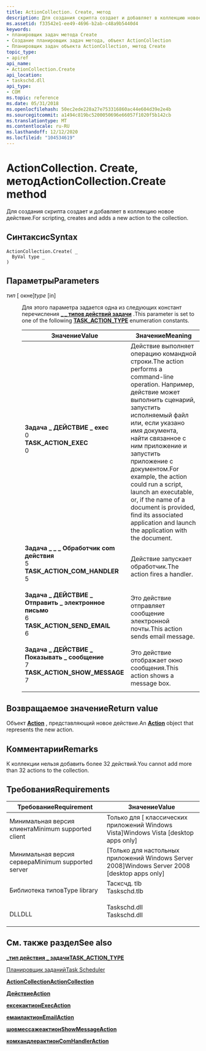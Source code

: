```yaml
---
title: ActionCollection. Create, метод
description: Для создания скрипта создает и добавляет в коллекцию новое действие.
ms.assetid: f33542e1-ee49-4696-b2ab-c48a9b5440d4
keywords:
- планировщик задач метода Create
- Создание планировщик задач метода, объект ActionCollection
- Планировщик задач объекта ActionCollection, метод Create
topic_type:
- apiref
api_name:
- ActionCollection.Create
api_location:
- taskschd.dll
api_type:
- COM
ms.topic: reference
ms.date: 05/31/2018
ms.openlocfilehash: 50ec2ede228a27e753316860ac44e604d39e2e4b
ms.sourcegitcommit: a1494c819bc5200050696e66057f1020f5b142cb
ms.translationtype: MT
ms.contentlocale: ru-RU
ms.lasthandoff: 12/12/2020
ms.locfileid: "104534619"
---
```

# <a name="actioncollectioncreate-method"></a><span data-ttu-id="83865-106">ActionCollection. Create, метод</span><span class="sxs-lookup"><span data-stu-id="83865-106">ActionCollection.Create method</span></span>

<span data-ttu-id="83865-107">Для создания скрипта создает и добавляет в коллекцию новое действие.</span><span class="sxs-lookup"><span data-stu-id="83865-107">For scripting, creates and adds a new action to the collection.</span></span>

## <a name="syntax"></a><span data-ttu-id="83865-108">Синтаксис</span><span class="sxs-lookup"><span data-stu-id="83865-108">Syntax</span></span>


```VB
ActionCollection.Create( _
  ByVal type _
)
```



## <a name="parameters"></a><span data-ttu-id="83865-109">Параметры</span><span class="sxs-lookup"><span data-stu-id="83865-109">Parameters</span></span>

<dl> <dt>

<span data-ttu-id="83865-110">*тип* \[ окне\]</span><span class="sxs-lookup"><span data-stu-id="83865-110">*type* \[in\]</span></span>
</dt> <dd>

<span data-ttu-id="83865-111">Для этого параметра задается одна из следующих констант перечисления [**\_ \_ типов действий задачи**](/windows/desktop/api/taskschd/ne-taskschd-task_action_type) .</span><span class="sxs-lookup"><span data-stu-id="83865-111">This parameter is set to one of the following [**TASK\_ACTION\_TYPE**](/windows/desktop/api/taskschd/ne-taskschd-task_action_type) enumeration constants.</span></span>



| <span data-ttu-id="83865-112">Значение</span><span class="sxs-lookup"><span data-stu-id="83865-112">Value</span></span>                                                                                                                                                                                                                                                   | <span data-ttu-id="83865-113">Значение</span><span class="sxs-lookup"><span data-stu-id="83865-113">Meaning</span></span>                                                                                                                                                                                                                                             |
|---------------------------------------------------------------------------------------------------------------------------------------------------------------------------------------------------------------------------------------------------------|-----------------------------------------------------------------------------------------------------------------------------------------------------------------------------------------------------------------------------------------------------|
| <span id="TASK_ACTION_EXEC"></span><span id="task_action_exec"></span><dl> <span data-ttu-id="83865-114"><dt>**Задача \_ ДЕЙСТВИЕ \_ exec**</dt> <dt>0</dt></span><span class="sxs-lookup"><span data-stu-id="83865-114"><dt>**TASK\_ACTION\_EXEC**</dt> <dt>0</dt></span></span> </dl>                          | <span data-ttu-id="83865-115">Действие выполняет операцию командной строки.</span><span class="sxs-lookup"><span data-stu-id="83865-115">The action performs a command-line operation.</span></span> <span data-ttu-id="83865-116">Например, действие может выполнить сценарий, запустить исполняемый файл или, если указано имя документа, найти связанное с ним приложение и запустить приложение с документом.</span><span class="sxs-lookup"><span data-stu-id="83865-116">For example, the action could run a script, launch an executable, or, if the name of a document is provided, find its associated application and launch the application with the document.</span></span><br/> |
| <span id="TASK_ACTION_COM_HANDLER"></span><span id="task_action_com_handler"></span><dl> <span data-ttu-id="83865-117"><dt>**Задача \_ \_ \_ Обработчик com действия**</dt> <dt>5</dt></span><span class="sxs-lookup"><span data-stu-id="83865-117"><dt>**TASK\_ACTION\_COM\_HANDLER**</dt> <dt>5</dt></span></span> </dl>    | <span data-ttu-id="83865-118">Действие запускает обработчик.</span><span class="sxs-lookup"><span data-stu-id="83865-118">The action fires a handler.</span></span><br/>                                                                                                                                                                                                              |
| <span id="TASK_ACTION_SEND_EMAIL"></span><span id="task_action_send_email"></span><dl> <span data-ttu-id="83865-119"><dt>**Задача \_ ДЕЙСТВИЕ \_ Отправить \_ электронное письмо**</dt> <dt>6</dt></span><span class="sxs-lookup"><span data-stu-id="83865-119"><dt>**TASK\_ACTION\_SEND\_EMAIL**</dt> <dt>6</dt></span></span> </dl>       | <span data-ttu-id="83865-120">Это действие отправляет сообщение электронной почты.</span><span class="sxs-lookup"><span data-stu-id="83865-120">This action sends email message.</span></span><br/>                                                                                                                                                                                                         |
| <span id="TASK_ACTION_SHOW_MESSAGE"></span><span id="task_action_show_message"></span><dl> <span data-ttu-id="83865-121"><dt>**Задача \_ ДЕЙСТВИЕ \_ Показывать \_ сообщение**</dt> <dt>7</dt></span><span class="sxs-lookup"><span data-stu-id="83865-121"><dt>**TASK\_ACTION\_SHOW\_MESSAGE**</dt> <dt>7</dt></span></span> </dl> | <span data-ttu-id="83865-122">Это действие отображает окно сообщения.</span><span class="sxs-lookup"><span data-stu-id="83865-122">This action shows a message box.</span></span><br/>                                                                                                                                                                                                         |



 

</dd> </dl>

## <a name="return-value"></a><span data-ttu-id="83865-123">Возвращаемое значение</span><span class="sxs-lookup"><span data-stu-id="83865-123">Return value</span></span>

<span data-ttu-id="83865-124">Объект [**Action**](action.md) , представляющий новое действие.</span><span class="sxs-lookup"><span data-stu-id="83865-124">An [**Action**](action.md) object that represents the new action.</span></span>

## <a name="remarks"></a><span data-ttu-id="83865-125">Комментарии</span><span class="sxs-lookup"><span data-stu-id="83865-125">Remarks</span></span>

<span data-ttu-id="83865-126">К коллекции нельзя добавить более 32 действий.</span><span class="sxs-lookup"><span data-stu-id="83865-126">You cannot add more than 32 actions to the collection.</span></span>

## <a name="requirements"></a><span data-ttu-id="83865-127">Требования</span><span class="sxs-lookup"><span data-stu-id="83865-127">Requirements</span></span>



| <span data-ttu-id="83865-128">Требование</span><span class="sxs-lookup"><span data-stu-id="83865-128">Requirement</span></span> | <span data-ttu-id="83865-129">Значение</span><span class="sxs-lookup"><span data-stu-id="83865-129">Value</span></span> |
|-------------------------------------|-----------------------------------------------------------------------------------------|
| <span data-ttu-id="83865-130">Минимальная версия клиента</span><span class="sxs-lookup"><span data-stu-id="83865-130">Minimum supported client</span></span><br/> | <span data-ttu-id="83865-131">Только для \[ классических приложений Windows Vista\]</span><span class="sxs-lookup"><span data-stu-id="83865-131">Windows Vista \[desktop apps only\]</span></span><br/>                                          |
| <span data-ttu-id="83865-132">Минимальная версия сервера</span><span class="sxs-lookup"><span data-stu-id="83865-132">Minimum supported server</span></span><br/> | <span data-ttu-id="83865-133">\[Только для настольных приложений Windows Server 2008\]</span><span class="sxs-lookup"><span data-stu-id="83865-133">Windows Server 2008 \[desktop apps only\]</span></span><br/>                                    |
| <span data-ttu-id="83865-134">Библиотека типов</span><span class="sxs-lookup"><span data-stu-id="83865-134">Type library</span></span><br/>             | <dl> <span data-ttu-id="83865-135"><dt>Тасксчд. tlb</dt></span><span class="sxs-lookup"><span data-stu-id="83865-135"><dt>Taskschd.tlb</dt></span></span> </dl> |
| <span data-ttu-id="83865-136">DLL</span><span class="sxs-lookup"><span data-stu-id="83865-136">DLL</span></span><br/>                      | <dl> <span data-ttu-id="83865-137"><dt>Taskschd.dll</dt></span><span class="sxs-lookup"><span data-stu-id="83865-137"><dt>Taskschd.dll</dt></span></span> </dl> |



## <a name="see-also"></a><span data-ttu-id="83865-138">См. также раздел</span><span class="sxs-lookup"><span data-stu-id="83865-138">See also</span></span>

<dl> <dt>

[<span data-ttu-id="83865-139">**\_тип действия \_ задачи**</span><span class="sxs-lookup"><span data-stu-id="83865-139">**TASK\_ACTION\_TYPE**</span></span>](/windows/desktop/api/taskschd/ne-taskschd-task_action_type)
</dt> <dt>

[<span data-ttu-id="83865-140">Планировщик заданий</span><span class="sxs-lookup"><span data-stu-id="83865-140">Task Scheduler</span></span>](task-scheduler-start-page.md)
</dt> <dt>

[<span data-ttu-id="83865-141">**ActionCollection**</span><span class="sxs-lookup"><span data-stu-id="83865-141">**ActionCollection**</span></span>](actioncollection.md)
</dt> <dt>

[<span data-ttu-id="83865-142">**Действие**</span><span class="sxs-lookup"><span data-stu-id="83865-142">**Action**</span></span>](action.md)
</dt> <dt>

[<span data-ttu-id="83865-143">**ексекактион**</span><span class="sxs-lookup"><span data-stu-id="83865-143">**ExecAction**</span></span>](execaction.md)
</dt> <dt>

[<span data-ttu-id="83865-144">**емаилактион**</span><span class="sxs-lookup"><span data-stu-id="83865-144">**EmailAction**</span></span>](emailaction.md)
</dt> <dt>

[<span data-ttu-id="83865-145">**шовмессажеактион**</span><span class="sxs-lookup"><span data-stu-id="83865-145">**ShowMessageAction**</span></span>](showmessageaction.md)
</dt> <dt>

[<span data-ttu-id="83865-146">**комхандлерактион**</span><span class="sxs-lookup"><span data-stu-id="83865-146">**ComHandlerAction**</span></span>](comhandleraction.md)
</dt> </dl>

 

 





